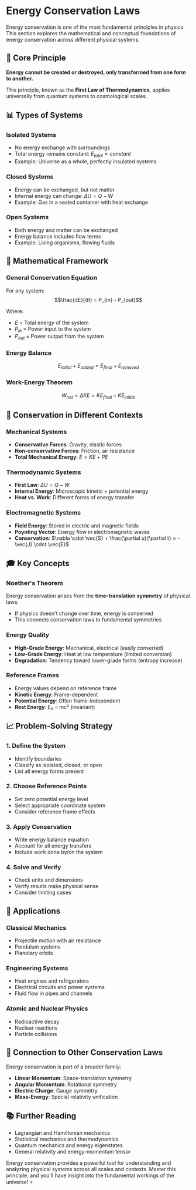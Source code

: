 # Energy Conservation Laws

Energy conservation is one of the most fundamental principles in physics. This section explores the mathematical and conceptual foundations of energy conservation across different physical systems.

## 🎯 Core Principle

**Energy cannot be created or destroyed, only transformed from one form to another.**

This principle, known as the **First Law of Thermodynamics**, applies universally from quantum systems to cosmological scales.

## 📊 Types of Systems

### Isolated Systems
- No energy exchange with surroundings
- Total energy remains constant: $E_{total} = constant$
- Example: Universe as a whole, perfectly insulated systems

### Closed Systems  
- Energy can be exchanged, but not matter
- Internal energy can change: $\Delta U = Q - W$
- Example: Gas in a sealed container with heat exchange

### Open Systems
- Both energy and matter can be exchanged
- Energy balance includes flow terms
- Example: Living organisms, flowing fluids

## 🧮 Mathematical Framework

### General Conservation Equation
For any system:
$$\frac{dE}{dt} = P_{in} - P_{out}$$

Where:
- $E$ = Total energy of the system
- $P_{in}$ = Power input to the system  
- $P_{out}$ = Power output from the system

### Energy Balance
$$E_{initial} + E_{added} = E_{final} + E_{removed}$$

### Work-Energy Theorem
$$W_{net} = \Delta KE = KE_{final} - KE_{initial}$$

## 🔄 Conservation in Different Contexts

### Mechanical Systems
- **Conservative Forces**: Gravity, elastic forces
- **Non-conservative Forces**: Friction, air resistance
- **Total Mechanical Energy**: $E = KE + PE$

### Thermodynamic Systems
- **First Law**: $\Delta U = Q - W$
- **Internal Energy**: Microscopic kinetic + potential energy
- **Heat vs. Work**: Different forms of energy transfer

### Electromagnetic Systems
- **Field Energy**: Stored in electric and magnetic fields
- **Poynting Vector**: Energy flow in electromagnetic waves
- **Conservation**: $\nabla \cdot \vec{S} + \frac{\partial u}{\partial t} = -\vec{J} \cdot \vec{E}$

## 🎓 Key Concepts

### Noether's Theorem
Energy conservation arises from the **time-translation symmetry** of physical laws:
- If physics doesn't change over time, energy is conserved
- This connects conservation laws to fundamental symmetries

### Energy Quality
- **High-Grade Energy**: Mechanical, electrical (easily converted)
- **Low-Grade Energy**: Heat at low temperature (limited conversion)
- **Degradation**: Tendency toward lower-grade forms (entropy increase)

### Reference Frames
- Energy values depend on reference frame
- **Kinetic Energy**: Frame-dependent
- **Potential Energy**: Often frame-independent
- **Rest Energy**: E₀ = mc² (invariant)

## 📈 Problem-Solving Strategy

### 1. Define the System
- Identify boundaries
- Classify as isolated, closed, or open
- List all energy forms present

### 2. Choose Reference Points
- Set zero potential energy level
- Select appropriate coordinate system
- Consider reference frame effects

### 3. Apply Conservation
- Write energy balance equation
- Account for all energy transfers
- Include work done by/on the system

### 4. Solve and Verify
- Check units and dimensions
- Verify results make physical sense
- Consider limiting cases

## 🌟 Applications

### Classical Mechanics
- Projectile motion with air resistance
- Pendulum systems
- Planetary orbits

### Engineering Systems
- Heat engines and refrigerators
- Electrical circuits and power systems
- Fluid flow in pipes and channels

### Atomic and Nuclear Physics
- Radioactive decay
- Nuclear reactions
- Particle collisions

## 🔗 Connection to Other Conservation Laws

Energy conservation is part of a broader family:
- **Linear Momentum**: Space-translation symmetry
- **Angular Momentum**: Rotational symmetry  
- **Electric Charge**: Gauge symmetry
- **Mass-Energy**: Special relativity unification

## 📚 Further Reading

- Lagrangian and Hamiltonian mechanics
- Statistical mechanics and thermodynamics
- Quantum mechanics and energy eigenstates
- General relativity and energy-momentum tensor

Energy conservation provides a powerful tool for understanding and analyzing physical systems across all scales and contexts. Master this principle, and you'll have insight into the fundamental workings of the universe! ⚡